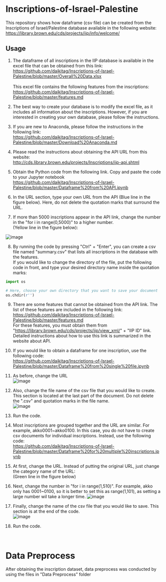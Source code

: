 # Inscriptions-of-Israel-Palestine
This repository shows how dataframe (csv file) can be created from the Inscriptions of Israel/Palestine database available in the following website:<br/>
https://library.brown.edu/cds/projects/iip/info/welcome/

## Usage
1. The dataframe of all inscriptions in the IIP database is available in the excel file that can be obtained from this link:<br/>
https://github.com/daikitag/Inscriptions-of-Israel-Palestine/blob/master/Overall%20Data.xlsx<br/><br/>
This excel file contains the following features from the inscriptions:<br/>
https://github.com/daikitag/Inscriptions-of-Israel-Palestine/blob/master/features.md


2. The best way to create your database is to modify the excel file, as it includes all information about the inscriptions. However, if you are interested in creating your own database, please follow the instructions.

3. If you are new to Anaconda, please follow the instructions in the following link:<br/>
https://github.com/daikitag/Inscriptions-of-Israel-Palestine/blob/master/Download%20Anaconda.md

4. Please read the instructions about obtaining the API URL from this website:<br/>
http://cds.library.brown.edu/projects/Inscriptions/iip-api.shtml

5. Obtain the Python code from the following link. Copy and paste the code to your Jupyter notebook<br/>
https://github.com/daikitag/Inscriptions-of-Israel-Palestine/blob/master/Dataframe%20from%20API.ipynb

6. In the URL section, type your own URL from the API (Blue line in the figure below). Here, do not delete the quotation marks that surround the URL.
7. If more than 5000 inscriptions appear in the API link, change the number in the "for i in range(0,5000)" to a higher number.<br/>
(Yellow line in the figure below):<br/>

![image](https://user-images.githubusercontent.com/48062118/62135257-e6a36680-b2af-11e9-85be-c1009e90d0e4.png)

8. By running the code by pressing "Ctrl" + "Enter", you can create a csv file named "summary.csv" that lists all inscriptions in the database with the features.<br/>
If you would like to change the directory of the file, put the following code in front, and type your desired directory name inside the quotation marks:<br/>
```python
import os

# Here, choose your own directory that you want to save your document
os.chdir(r'')
```

9. There are some features that cannot be obtained from the API link. The list of these features are included in the following link:<br/>
https://github.com/daikitag/Inscriptions-of-Israel-Palestine/blob/master/features.md<br/>
For these features, you must obtain them from "https://library.brown.edu/cds/projects/iip/view_xml/" + "IIP ID" link. Detailed instructions about how to use this link is summarized in the website about API. <br/>

10. If you would like to obtain a dataframe for one inscription, use the following code:<br/>
https://github.com/daikitag/Inscriptions-of-Israel-Palestine/blob/master/Dataframe%20from%20single%20file.ipynb
11. As before, change the URL <br/>
![image](https://user-images.githubusercontent.com/48062118/62136383-ff148080-b2b1-11e9-9bf4-ca3a30208922.png)
12. Also, change the file name of the csv file that you would like to create. This section is located at the last part of the document. Do not delete the ".csv" and quotation marks in the file name.<br/>
![image](https://user-images.githubusercontent.com/48062118/62136630-8104a980-b2b2-11e9-8dc6-d91b4913944a.png)
13. Run the code.
14. Most inscriptions are grouped together and the URL are similar. For example, akko0001~akko0100. In this case, you do not have to create csv documents for individual inscriptions. Instead, use the following code:<br/>
https://github.com/daikitag/Inscriptions-of-Israel-Palestine/blob/master/Dataframe%20for%20multiple%20inscriptions.ipynb
15. At first, change the URL. Instead of putting the original URL, just change the category name of the URL:<br/>
(Green line in the figure below)
16. Next, change the number in "for i in range(1,510)". For example, akko only has 0001~0100, so it is better to set this as range(1,101), as setting a large number wil take a longer time.
![image](https://user-images.githubusercontent.com/48062118/62137434-eefda080-b2b3-11e9-9bad-e8832e587dec.png)
17. Finally, change the name of the csv file that you would like to save. This section is at the end of the code.<br/>
![image](https://user-images.githubusercontent.com/48062118/62137857-a2669500-b2b4-11e9-9a86-3089b0f0b5c5.png)
18. Run the code.
<br/>

# Data Preprocess

After obtaining the inscription dataset, data preprocess was conducted by using the files in "Data Preprocess" folder